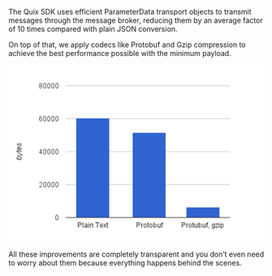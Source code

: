 The Quix SDK uses efficient ParameterData transport objects to transmit
messages through the message broker, reducing them by an average factor
of 10 times compared with plain JSON conversion.

On top of that, we apply codecs like Protobuf and Gzip compression to
achieve the best performance possible with the minimum payload.

![Compression ratios after Protobuf + Gzip](../images/QuixCompression.png)

All these improvements are completely transparent and you don’t even
need to worry about them because everything happens behind the scenes.
